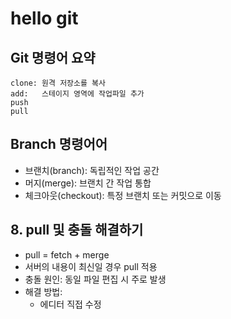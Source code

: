 # hello git

## Git 명령어 요약

    clone: 원격 저장소를 복사
    add:   스테이지 영역에 작업파일 추가
    push
    pull


## Branch 명령어어
- 브랜치(branch): 독립적인 작업 공간
- 머지(merge): 브랜치 간 작업 통합
- 체크아웃(checkout): 특정 브랜치 또는 커밋으로 이동

## 8. pull 및 충돌 해결하기 

- pull = fetch + merge
- 서버의 내용이 최신일 경우 pull 적용
- 충돌 원인: 동일 파일 편집 시 주로 발생
- 해결 방법:
    - 에디터 직접 수정